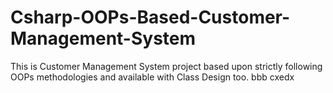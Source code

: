 # Csharp-OOPs-Based-Customer-Management-System
This is Customer Management System project based upon strictly following OOPs methodologies and available with Class Design too.
bbb
cxedx
